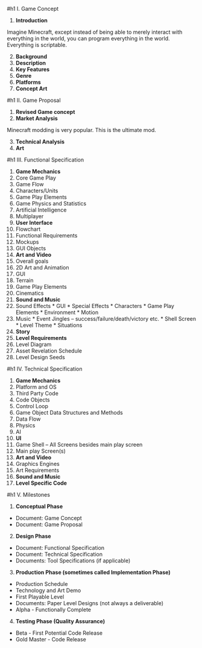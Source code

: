 #h1 I. Game Concept

1.  **Introduction**
 
Imagine Minecraft, except instead of being able to merely interact with everything in the world, you can program  everything in the world.  Everything is scriptable.

2.  **Background**
3.  **Description**
4.  **Key Features**
5.  **Genre**
6.  **Platforms**
7.  **Concept Art**

#h1 II.  Game Proposal

1.  **Revised Game concept**
2.  **Market Analysis**

Minecraft modding is very popular.  This is the ultimate mod.  

3.  **Technical Analysis**
4.  **Art**

#h1 III.  Functional Specification

1.  **Game Mechanics**
  1.	Core Game Play
  2.	Game Flow
  3.	Characters/Units
  4.	Game Play Elements
  5.	Game Physics and Statistics
  6.	Artificial Intelligence
  7.	Multiplayer
2.  **User Interface**
  1.	Flowchart
  2.	Functional Requirements
  3.	Mockups
  4.	GUI Objects
3.  **Art and Video**
  1.	Overall goals
  2.	2D Art and Animation
  3.  GUI
  4.  Terrain
  5.	Game Play Elements
  6.  Cinematics
4.  **Sound and Music**
  1.	Sound Effects
    *  GUI
    *	Special Effects
    *	Characters
    *	Game Play Elements
    *	Environment
    *	Motion
  2.	Music
    *	Event Jingles – success/failure/death/victory etc.
    *	Shell Screen
    *	Level Theme
    *	Situations
5.  **Story**
6.  **Level Requirements**
  1.	Level Diagram
  2.	Asset Revelation Schedule
  3.	Level Design Seeds

#h1 IV.  Technical Specification

1.  **Game Mechanics**
  1.	Platform and OS
  2.	Third Party Code
  3.	Code Objects
  4.	Control Loop
  5.	Game Object Data Structures and Methods
  6.	Data Flow
  7.	Physics
  8.	AI
2.  **UI**
  1.	Game Shell – All Screens besides main play screen
  2.	Main play Screen(s)
3.  **Art and Video**
  1.	Graphics Engines
  2.	Art Requirements
4.  **Sound and Music**
5.  **Level Specific Code**

#h1 V.  Milestones

1.  **Conceptual Phase** 
  *	Document: Game Concept
  *	Document: Game Proposal 
2.  **Design Phase** 
  *	Document: Functional Specification 
  *	Document: Technical Specification 
  *	Documents: Tool Specifications (if applicable) 
3.  **Production Phase (sometimes called Implementation Phase)** 
  *	Production Schedule 
  *	Technology and Art Demo 
  *	First Playable Level 
  *	Documents: Paper Level Designs (not always a deliverable) 
  *	Alpha - Functionally Complete 
4.  **Testing Phase (Quality Assurance)** 
  *	Beta - First Potential Code Release 
  *	Gold Master - Code Release 
